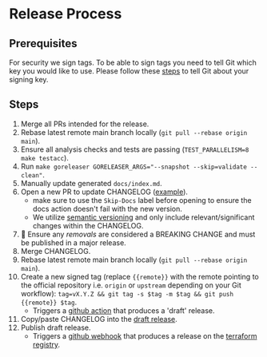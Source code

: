 # Release Process

## Prerequisites

For security we sign tags. To be able to sign tags you need to tell Git which key you would like to use. Please follow these
[steps](https://docs.github.com/en/authentication/managing-commit-signature-verification/telling-git-about-your-signing-key) to
tell Git about your signing key.

## Steps

1. Merge all PRs intended for the release.
1. Rebase latest remote main branch locally (`git pull --rebase origin main`).
1. Ensure all analysis checks and tests are passing (`TEST_PARALLELISM=8 make testacc`).
1. Run `make goreleaser GORELEASER_ARGS="--snapshot --skip=validate --clean"`.
1. Manually update generated `docs/index.md`.
1. Open a new PR to update CHANGELOG ([example](https://github.com/fastly/terraform-provider-fastly/pull/498/files)).
    - make sure to use the `Skip-Docs` label before opening to ensure the docs action doesn't fail with the new version.
    - We utilize [semantic versioning](https://semver.org/) and only include relevant/significant changes within the CHANGELOG.
1. 🚨 Ensure any _removals_ are considered a BREAKING CHANGE and must be published in a major release.
1. Merge CHANGELOG.
1. Rebase latest remote main branch locally (`git pull --rebase origin main`).
1. Create a new signed tag (replace `{{remote}}` with the remote pointing to the official repository i.e. `origin` or `upstream` depending on your Git workflow): `tag=vX.Y.Z && git tag -s $tag -m $tag && git push {{remote}} $tag`.
    - Triggers a [github action](https://github.com/fastly/terraform-provider-fastly/blob/main/.github/workflows/release.yml) that produces a 'draft' release.
1. Copy/paste CHANGELOG into the [draft release](https://github.com/fastly/terraform-provider-fastly/releases).
1. Publish draft release.
    - Triggers a [github webhook](https://github.com/fastly/terraform-provider-fastly/settings/hooks) that produces a release on the [terraform registry](https://registry.terraform.io/providers/fastly/fastly/latest).
